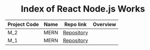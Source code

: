 
<h1 align="center">Index of React Node.js Works</h1>  
  
  | Project Code | Name     | Repo link                                                      |           Overview                  |
  |--------------|:--------:|:--------------------------------------------------------------:|------------------------------------:|
  |M_2       | MERN | [Repository](https://github.com/osmancbk/amazon-mern47)                |
  |M_1       | MERN | [Repository](https://github.com/osmancbk/P1_MERN)|                     |


